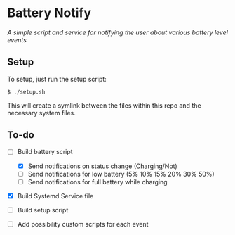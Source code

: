 # Battery Notify
   *A simple script and service for notifying the user about various battery level events*

## Setup
   To setup, just run the setup script:
   ```bash
   $ ./setup.sh
   ```
   This will create a symlink between the files within this repo and the necessary system files.

## To-do
   - [ ] Build battery script
     - [x] Send notifications on status change (Charging/Not)
     - [ ] Send notifications for low battery (5% 10% 15% 20% 30% 50%)
     - [ ] Send notifications for full battery while charging
   - [x] Build Systemd Service file
   - [ ] Build setup script
   - [ ] Add possibility custom scripts for each event

